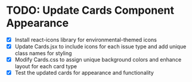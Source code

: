 # TODO: Update Cards Component Appearance

- [x] Install react-icons library for environmental-themed icons
- [x] Update Cards.jsx to include icons for each issue type and add unique class names for styling
- [x] Modify Cards.css to assign unique background colors and enhance layout for each card type
- [x] Test the updated cards for appearance and functionality

